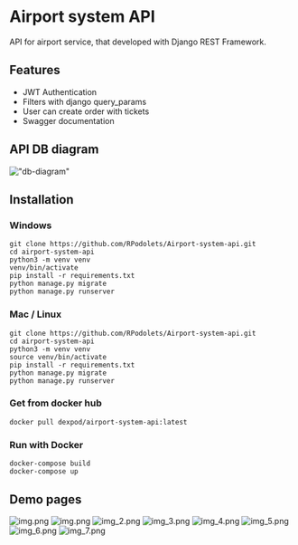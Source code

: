 # Airport system API

API for airport service, that developed with Django REST Framework. 

## Features
* JWT Authentication
* Filters with django query_params
* User can create order with tickets
* Swagger documentation

## API DB diagram
!["db-diagram"](demo/airport_diagram.webp)

## Installation
### Windows
```commandline
git clone https://github.com/RPodolets/Airport-system-api.git
cd airport-system-api
python3 -m venv venv
venv/bin/activate
pip install -r requirements.txt
python manage.py migrate
python manage.py runserver
```
### Mac / Linux
```commandline
git clone https://github.com/RPodolets/Airport-system-api.git
cd airport-system-api
python3 -m venv venv
source venv/bin/activate
pip install -r requirements.txt
python manage.py migrate
python manage.py runserver
```

### Get from docker hub
```commandline
docker pull dexpod/airport-system-api:latest
```

### Run with Docker
```commandline
docker-compose build
docker-compose up
```

## Demo pages
![img.png](demo/img.png)
![img.png](demo/img_1.png)
![img_2.png](demo/img_2.png)
![img_3.png](demo/img_3.png)
![img_4.png](demo/img_4.png)
![img_5.png](demo/img_5.png)
![img_6.png](demo/img_6.png)
![img_7.png](demo/img_7.png)